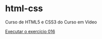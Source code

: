 # html-css
 Curso de HTML5 e CSS3 do Curso em Vídeo

<a href="https://leonardoroth.github.io/html-css/exercicios/ex016/index.html/">Executar o exercício 016</a>
